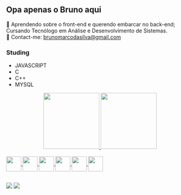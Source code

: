 ## Opa apenas o Bruno aqui

🌱 Aprendendo sobre o front-end e querendo embarcar no back-end; Cursando Tecnólogo em Análise e Desenvolvimento de Sistemas.<br>
📩 Contact-me: brunomarcodasilva@gmail.com

### Studing

* JAVASCRIPT
* C
* C++
* MYSQL

<div align="center">
  <a href="https://github.com/BrunoTZNR">
  <img height="150em" src="https://github-readme-stats.vercel.app/api?username=BrunoTZNR&show_icons=true&theme=onedark&include_all_commits=true&count_private=true"/>
  <img height="150em" src="https://github-readme-stats.vercel.app/api/top-langs/?username=BrunoTZNR&layout=compact&langs_count=7&theme=onedark"/>
</div>
  
<div style="display: inline_block"><br>
  <img align="center" widht="50" height="40" src="https://cdn.jsdelivr.net/gh/devicons/devicon/icons/html5/html5-original.svg" />
  <img align="center" widht="50" height="40" src="https://cdn.jsdelivr.net/gh/devicons/devicon/icons/css3/css3-original.svg" />
  <img align="center" widht="50" height="40" src="https://cdn.jsdelivr.net/gh/devicons/devicon/icons/javascript/javascript-plain.svg" />
  <img align="center" widht="50" height="40" src="https://cdn.jsdelivr.net/gh/devicons/devicon/icons/c/c-original.svg" />
  <img align="center" widht="50" height="40" src="https://cdn.jsdelivr.net/gh/devicons/devicon/icons/cplusplus/cplusplus-original.svg" />
  <img align="center" widht="50" height="40" src="https://cdn.jsdelivr.net/gh/devicons/devicon/icons/mysql/mysql-original.svg" />
</div>
  
##
  
<div>
  <a href="https://www.twitch.tv/brunotznr" target="_blank"><img src="https://img.shields.io/badge/Twitch-9146FF?style=for-the-badge&logo=twitch&logoColor=white" target="_blank"></a>
  <a href="https://instagram.com/brunow.psd" target="_blank"><img src="https://img.shields.io/badge/-Instagram-%23E4405F?style=for-the-badge&logo=instagram&logoColor=white" target="_blank"></a>
</div>
